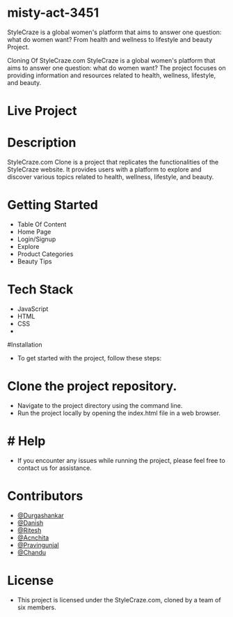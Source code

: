 # misty-act-3451
StyleCraze is a global women's platform that aims to answer one question: what do women want? From health and wellness to lifestyle and beauty Project.

Cloning Of StyleCraze.com
StyleCraze is a global women's platform that aims to answer one question: what do women want? The project focuses on providing information and resources related to health, wellness, lifestyle, and beauty.

# Live Project

# Description
StyleCraze.com Clone is a project that replicates the functionalities of the StyleCraze website. It provides users with a platform to explore and discover various topics related to health, wellness, lifestyle, and beauty.

# Getting Started
- Table Of Content
- Home Page
- Login/Signup
- Explore
- Product Categories
- Beauty Tips

# Tech Stack
- JavaScript
- HTML
- CSS
- 
#Installation
- To get started with the project, follow these steps:

# Clone the project repository.
- Navigate to the project directory using the command line.
- Run the project locally by opening the index.html file in a web browser.

# # Help
- If you encounter any issues while running the project, please feel free to contact us for assistance.

# Contributors
* [@Durgashankar](https://github.com/Durgashankar001)
* [@Danish](https://github.com/danishpinjari40)
* [@Ritesh](https://github.com/skypassboy)
* [@Acnchita](https://github.com/sanchita-2022)
* [@Pravingunjal](https://github.com/Pravingunjal1)
* [@Chandu](https://github.com/ChanduDhakad)


# License
- This project is licensed under the StyleCraze.com, cloned by a team of six members.
